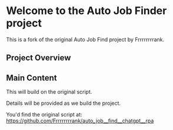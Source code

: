 # Welcome to the Auto Job Finder project

This is a fork of the original Auto Job Find project by Frrrrrrrrank.

## Project Overview

## Main Content

This will build on the original script.

Details will be provided as we build the project.

You'd find the original script at: <https://github.com/Frrrrrrrrank/auto_job__find__chatgpt__rpa>
